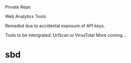 Private Repo

Web Analytics Tools

Remaded due to accidental exposure of API keys.

Tools to be intergrated:
UrlScan.io
VirusTotal
More coming...
# sbd
